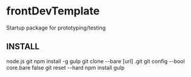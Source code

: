 # frontDevTemplate
Startup package for prototyping/testing

INSTALL
-----------------------------
node.js
git
npm install -g gulp
git clone --bare [url] .git
git config --bool core.bare false
git reset --hard
npm install
gulp
